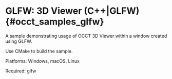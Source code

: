 GLFW: 3D Viewer (C++|GLFW) {#occt_samples_glfw}
==================

A sample demonstrating usage of OCCT 3D Viewer within a window created using GLFW.

Use CMake to build the sample.

Platforms: Windows, macOS, Linux

Required: glfw
